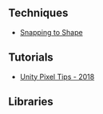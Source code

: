## Techniques
* [Snapping to Shape](https://mobile.twitter.com/enralis/status/1139926820151865349)

## Tutorials

* [Unity Pixel Tips - 2018](https://mobile.twitter.com/Davitsu/status/956499799133573120)

## Libraries
